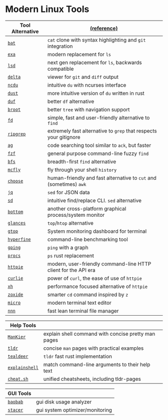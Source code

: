 # Modern Linux Tools

|Tool Alternative|[(reference)](https://github.com/ibraheemdev/modern-unix)|
|----------------|-----------|
|[`bat`](https://github.com/sharkdp/bat)|`cat` clone with syntax highlighting and `git` integration|
|[`exa`](https://github.com/ogham/exa)|modern replacement for `ls`|
|[`lsd`](https://github.com/Peltoche/lsd)|next gen replacement for `ls`, backwards compatible|
|[`delta`](https://github.com/dandavison/delta)|viewer for `git` and `diff` output|
|[`ncdu`](https://dev.yorhel.nl/ncdu)|intuitive `du` with ncurses interface|
|[`dust`](https://github.com/bootandy/dust)|more intuitive version of `du` written in rust|
|[`duf`](https://github.com/muesli/duf)|better `df` alternative|
|[`broot`](https://github.com/Canop/broot)|better `tree` with navigation support|
|[`fd`](https://github.com/sharkdp/fd)|simple, fast and user-friendly alternative to `find`|
|[`ripgrep`](https://github.com/BurntSushi/ripgrep)|extremely fast alternative to `grep` that respects your gitignore|
|[`ag`](https://github.com/ggreer/the_silver_searcher)|code searching tool similar to `ack`, but faster|
|[`fzf`](https://github.com/junegunn/fzf)|general purpose command-line fuzzy `find`|
|[`bfs`](https://github.com/tavianator/bfs)|breadth-first `find` alternative|
|[`mcfly`](https://github.com/cantino/mcfly)|fly through your shell `history`|
|[`choose`](https://github.com/theryangeary/choose)|human-friendly and fast alternative to `cut` and (sometimes) `awk`|
|[`jq`](https://github.com/stedolan/jq)|`sed` for JSON data|
|[`sd`](https://github.com/chmln/sd)|intuitive find/replace CLI. `sed` alternative|
|[`bottom`](https://github.com/ClementTsang/bottom)|another cross-platform graphical process/system monitor|
|[`glances`](https://github.com/nicolargo/glances)|`top`/`htop` alternative|
|[`gtop`](https://github.com/aksakalli/gtop)|System monitoring dashboard for terminal|
|[`hyperfine`](https://github.com/sharkdp/hyperfine)|command-line benchmarking tool|
|[`gping`](https://github.com/orf/gping)|`ping` with a graph|
|[`procs`](https://github.com/dalance/procs)|`ps` rust replacement|
|[`httpie`](https://github.com/httpie/httpie)|modern, user-friendly command-line HTTP client for the API era|
|[`curlie`](https://github.com/rs/curlie)|power of `curl`, the ease of use of `httpie`|
|[`xh`](https://github.com/ducaale/xh)|performance focused alternative of `httpie`|
|[`zoxide`](https://github.com/ajeetdsouza/zoxide)|smarter `cd` command inspired by `z`|
|[`micro`](https://github.com/zyedidia/micro)|modern terminal text editor|
|[`nnn`](https://github.com/jarun/nnn)|fast lean terminal file manager|

|Help Tools||
|----------|--|
|[`ManKier`](https://www.mankier.com/)|explain shell command with concise pretty man pages|
|[`tldr`](https://github.com/tldr-pages/tldr)|concise `man` pages with practical examples|
|[`tealdeer`](https://github.com/dbrgn/tealdeer)|`tldr` fast rust implementation|
|[`explainshell`](https://explainshell.com/)|match command-line arguments to their help text|
|[`cheat.sh`](https://cheat.sh/)|unified cheatsheets, including tldr-pages|

|GUI Tools||
|---------|--|
|[`baobab`](https://gitlab.gnome.org/GNOME/baobab)|gui disk usage analyzer|
|[`stacer`](https://github.com/oguzhaninan/Stacer)|gui system optimizer/monitoring|
